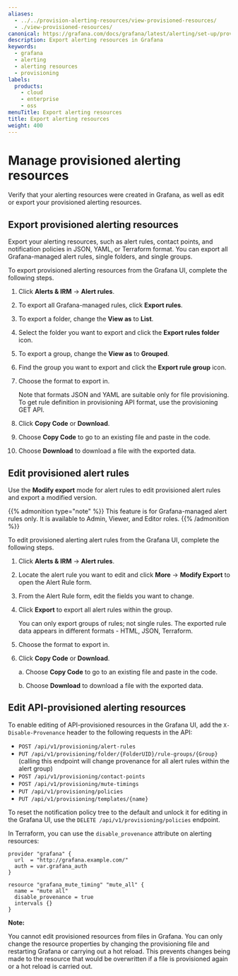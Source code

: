 ```yaml
---
aliases:
  - ../../provision-alerting-resources/view-provisioned-resources/
  - ./view-provisioned-resources/
canonical: https://grafana.com/docs/grafana/latest/alerting/set-up/provision-alerting-resources/export-alerting-resources/
description: Export alerting resources in Grafana
keywords:
  - grafana
  - alerting
  - alerting resources
  - provisioning
labels:
  products:
    - cloud
    - enterprise
    - oss
menuTitle: Export alerting resources
title: Export alerting resources
weight: 400
---
```


# Manage provisioned alerting resources

Verify that your alerting resources were created in Grafana, as well as edit or export your provisioned alerting resources.

## Export provisioned alerting resources

Export your alerting resources, such as alert rules, contact points, and notification policies in JSON, YAML, or Terraform format. You can export all Grafana-managed alert rules, single folders, and single groups.

To export provisioned alerting resources from the Grafana UI, complete the following steps.

1. Click **Alerts & IRM** -> **Alert rules**.
1. To export all Grafana-managed rules, click **Export rules**.
1. To export a folder, change the **View as** to **List**.
1. Select the folder you want to export and click the **Export rules folder** icon.
1. To export a group, change the **View as** to **Grouped**.
1. Find the group you want to export and click the **Export rule group** icon.
1. Choose the format to export in.

   Note that formats JSON and YAML are suitable only for file provisioning. To get rule definition in provisioning API format, use the provisioning GET API.

1. Click **Copy Code** or **Download**.
1. Choose **Copy Code** to go to an existing file and paste in the code.
1. Choose **Download** to download a file with the exported data.

## Edit provisioned alert rules

Use the **Modify export** mode for alert rules to edit provisioned alert rules and export a modified version.

{{% admonition type="note" %}} This feature is for Grafana-managed alert rules only. It is available to Admin, Viewer, and Editor roles. {{% /admonition %}}

To edit provisioned alerting alert rules from the Grafana UI, complete the following steps.

1. Click **Alerts & IRM** -> **Alert rules**.
1. Locate the alert rule you want to edit and click **More** -> **Modify Export** to open the Alert Rule form.
1. From the Alert Rule form, edit the fields you want to change.
1. Click **Export** to export all alert rules within the group.

   You can only export groups of rules; not single rules.
   The exported rule data appears in different formats - HTML, JSON, Terraform.

1. Choose the format to export in.
1. Click **Copy Code** or **Download**.

   a. Choose **Copy Code** to go to an existing file and paste in the code.

   b. Choose **Download** to download a file with the exported data.

## Edit API-provisioned alerting resources

To enable editing of API-provisioned resources in the Grafana UI, add the `X-Disable-Provenance` header to the following requests in the API:

- `POST /api/v1/provisioning/alert-rules`
- `PUT /api/v1/provisioning/folder/{FolderUID}/rule-groups/{Group}` (calling this endpoint will change provenance for all alert rules within the alert group)
- `POST /api/v1/provisioning/contact-points`
- `POST /api/v1/provisioning/mute-timings`
- `PUT /api/v1/provisioning/policies`
- `PUT /api/v1/provisioning/templates/{name}`

To reset the notification policy tree to the default and unlock it for editing in the Grafana UI, use the `DELETE /api/v1/provisioning/policies` endpoint.

In Terraform, you can use the `disable_provenance` attribute on alerting resources:

```
provider "grafana" {
  url  = "http://grafana.example.com/"
  auth = var.grafana_auth
}

resource "grafana_mute_timing" "mute_all" {
  name = "mute all"
  disable_provenance = true
  intervals {}
}
```

**Note:**

You cannot edit provisioned resources from files in Grafana. You can only change the resource properties by changing the provisioning file and restarting Grafana or carrying out a hot reload. This prevents changes being made to the resource that would be overwritten if a file is provisioned again or a hot reload is carried out.
